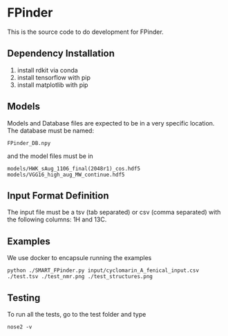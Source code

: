 # FPinder

This is the source code to do development for FPinder. 

## Dependency Installation

1. install rdkit via conda
1. install tensorflow with pip
1. install matplotlib with pip

## Models

Models and Database files are expected to be in a very specific location. The database must be named:

```FPinder_DB.npy```

and the model files must be in 

```
models/HWK_sAug_1106_final(2048r1)_cos.hdf5
models/VGG16_high_aug_MW_continue.hdf5
```

## Input Format Definition

The input file must be a tsv (tab separated) or csv (comma separated) with the following columns: 1H and 13C. 

## Examples

We use docker to encapsule running the examples

```python ./SMART_FPinder.py input/cyclomarin_A_fenical_input.csv ./test.tsv ./test_nmr.png ./test_structures.png```

## Testing

To run all the tests, go to the test folder and type

```nose2 -v```